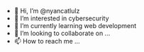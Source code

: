 - 👋 Hi, I’m @nyancatlulz
- 👀 I’m interested in cybersecurity
- 🌱 I’m currently learning web development
- 💞️ I’m looking to collaborate on ...
- 📫 How to reach me ...

<!---
nyancatlulz/nyancatlulz is a ✨ special ✨ repository because its `README.md` (this file) appears on your GitHub profile.
You can click the Preview link to take a look at your changes.
--->
